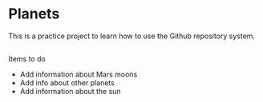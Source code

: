 # Planets 
This is a practice project to learn how to use the Github repository system.

##
Items to do
* Add information about Mars moons
* Add info about other planets
* Add information about the sun
